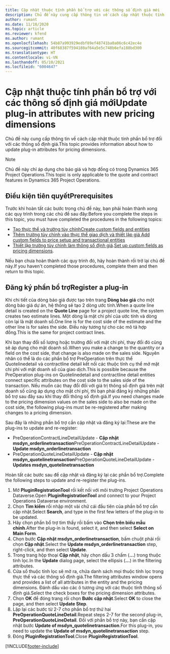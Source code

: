 ```yaml
---
title: Cập nhật thuộc tính phần bổ trợ với các thông số định giá mới
description: Chủ đề này cung cấp thông tin về cách cập nhật thuộc tính phần bổ trợ đối với các thông số định giá.
author: rumant
ms.date: 11/18/2020
ms.topic: article
ms.reviewer: kfend
ms.author: rumant
ms.openlocfilehash: 54b87a993929edbf89ef48741ba0a06c6c42ec4e
ms.sourcegitcommit: 40f68387f594180af64a5e5c748b6efa188bd300
ms.translationtype: HT
ms.contentlocale: vi-VN
ms.lasthandoff: 05/10/2021
ms.locfileid: "6004647"
---
```

# <a name="update-plug-in-attributes-with-new-pricing-dimensions"></a><span data-ttu-id="8a0a6-103">Cập nhật thuộc tính phần bổ trợ với các thông số định giá mới</span><span class="sxs-lookup"><span data-stu-id="8a0a6-103">Update plug-in attributes with new pricing dimensions</span></span>

<span data-ttu-id="8a0a6-104">Chủ đề này cung cấp thông tin về cách cập nhật thuộc tính phần bổ trợ đối với các thông số định giá.</span><span class="sxs-lookup"><span data-stu-id="8a0a6-104">This topic provides information about how to update plug-in attributes for pricing dimensions.</span></span>

> [!NOTE]
> <span data-ttu-id="8a0a6-105">Chủ đề này chỉ áp dụng cho báo giá và hợp đồng có trong Dynamics 365 Project Operations.</span><span class="sxs-lookup"><span data-stu-id="8a0a6-105">This topic is only applicable to the quote and contract features in Dynamics 365 Project Operations.</span></span>

## <a name="prerequisites"></a><span data-ttu-id="8a0a6-106">Điều kiện tiên quyết</span><span class="sxs-lookup"><span data-stu-id="8a0a6-106">Prerequisites</span></span>
<span data-ttu-id="8a0a6-107">Trước khi hoàn tất các bước trong chủ đề này, bạn phải hoàn thành xong các quy trình trong các chủ đề sau đây:</span><span class="sxs-lookup"><span data-stu-id="8a0a6-107">Before you complete the steps in this topic, you must have completed the procedures in the following topics:</span></span>

  - [<span data-ttu-id="8a0a6-108">Tạo thực thể và trường tùy chỉnh</span><span class="sxs-lookup"><span data-stu-id="8a0a6-108">Create custom fields and entities</span></span>](create-custom-fields-entities-pricing-dimensions.md) 
  - [<span data-ttu-id="8a0a6-109">Thêm trường tùy chỉnh vào thực thể giao dịch và thiết lập giá </span><span class="sxs-lookup"><span data-stu-id="8a0a6-109">Add custom fields to price setup and transactional entities</span></span>](add-custom-fields-price-setup-transactional-entities.md)
  - <span data-ttu-id="8a0a6-110">[Thiết lập trường tùy chỉnh làm thông số định giá](set-up-custom-fields-pricing-dimensions.md).</span><span class="sxs-lookup"><span data-stu-id="8a0a6-110">[Set up custom fields as pricing dimensions](set-up-custom-fields-pricing-dimensions.md).</span></span> 
  
<span data-ttu-id="8a0a6-111">Nếu bạn chưa hoàn thành các quy trình đó, hãy hoàn thành rồi trở lại chủ đề này.</span><span class="sxs-lookup"><span data-stu-id="8a0a6-111">If you haven't completed those procedures, complete them and then return to this topic.</span></span>

## <a name="register-a-plug-in"></a><span data-ttu-id="8a0a6-112">Đăng ký phần bổ trợ</span><span class="sxs-lookup"><span data-stu-id="8a0a6-112">Register a plug-in</span></span>
<span data-ttu-id="8a0a6-113">Khi chi tiết của dòng báo giá được tạo trên trang **Dòng báo giá** cho một dòng báo giá dự án, hệ thống sẽ tạo 2 dòng ước tính.</span><span class="sxs-lookup"><span data-stu-id="8a0a6-113">When a quote line detail is created on the **Quote Line** page for a project quote line, the system creates two estimate lines.</span></span> <span data-ttu-id="8a0a6-114">Một dòng là mặt chi phí của ước tính và dòng còn lại là mặt doanh số.</span><span class="sxs-lookup"><span data-stu-id="8a0a6-114">One line is for the cost side of the estimate and the other line is for sales the side.</span></span> <span data-ttu-id="8a0a6-115">Điều này tương tự cho các mô tả hợp đồng.</span><span class="sxs-lookup"><span data-stu-id="8a0a6-115">This is the same  for project contract lines.</span></span>

<span data-ttu-id="8a0a6-116">Khi bạn thay đổi số lượng hoặc trường đối với mặt chi phí, thay đổi đó cũng sẽ áp dụng cho mặt doanh số.</span><span class="sxs-lookup"><span data-stu-id="8a0a6-116">When you make a change to the quantity or a field on the cost side, that change is also made on the sales side.</span></span> <span data-ttu-id="8a0a6-117">Nguyên nhân có thể là do các phần bổ trợ PreOperation trên thực thể Quotelinedetail và contractline detail kết nối các thuộc tính cụ thể mở mặt chi phí với mặt doanh số của giao dịch.</span><span class="sxs-lookup"><span data-stu-id="8a0a6-117">This is possible because the PreOperation plug-ins on Quotelinedetail and contractline detail entities connect specific attributes on the cost side to the sales side of the transaction.</span></span> <span data-ttu-id="8a0a6-118">Nếu muốn các thay đổi đối với giá trị thông số định giá trên mặt doanh số cũng áp dụng cho mặt chi phí, thì bạn phải đăng ký những phần bổ trợ sau đây sau khi thay đổi thông số định giá.</span><span class="sxs-lookup"><span data-stu-id="8a0a6-118">If you need changes made to the pricing dimension values on the sales side to also be made on the cost side, the following plug-ins must be re-registered after making changes to a pricing dimension.</span></span>

<span data-ttu-id="8a0a6-119">Sau đây là những phần bổ trợ cần cập nhật và đăng ký lại:</span><span class="sxs-lookup"><span data-stu-id="8a0a6-119">These are the plug-ins to update and re-register:</span></span>

- <span data-ttu-id="8a0a6-120">PreOperationContractLineDetailUpdate - **Cập nhật msdyn_orderlinetransaction**</span><span class="sxs-lookup"><span data-stu-id="8a0a6-120">PreOperationContractLineDetailUpdate - **Update msdyn_orderlinetransaction**</span></span>
- <span data-ttu-id="8a0a6-121">PreOperationQuoteLineDetailUpdate - **Cập nhật msdyn_quotelinetransaction**</span><span class="sxs-lookup"><span data-stu-id="8a0a6-121">PreOperationQuoteLineDetailUpdate - **Updates msdyn_quotelinetransaction**</span></span>

<span data-ttu-id="8a0a6-122">Hoàn tất các bước sau để cập nhật và đăng ký lại các phần bổ trợ.</span><span class="sxs-lookup"><span data-stu-id="8a0a6-122">Complete the following steps to update and re-register the plug-ins.</span></span>

1. <span data-ttu-id="8a0a6-123">Mở **PluginRegistrationTool** rồi kết nối với môi trường Project Operations Dataverse.</span><span class="sxs-lookup"><span data-stu-id="8a0a6-123">Open **PluginRegistrationTool** and connect to your Project Operations Dataverse environment.</span></span>
2. <span data-ttu-id="8a0a6-124">Chọn **Tìm kiếm** rồi nhập một vài chữ cái đầu tiên của phần bổ trợ cần cập nhật.</span><span class="sxs-lookup"><span data-stu-id="8a0a6-124">Select **Search**, and type in the first few letters of the plug-in to be updated.</span></span>
3. <span data-ttu-id="8a0a6-125">Hãy chọn phần bổ trợ tìm thấy rồi bấm vào **Chọn trên biểu mẫu chính**.</span><span class="sxs-lookup"><span data-stu-id="8a0a6-125">After the plug-in is found, select it, and then select **Select on Main Form**.</span></span>
4. <span data-ttu-id="8a0a6-126">Chọn bước **Cập nhật msdyn_orderlinetransaction**, bấm chuột phải rồi chọn **Cập nhật**.</span><span class="sxs-lookup"><span data-stu-id="8a0a6-126">Select the **Update msdyn_orderlinetransaction** step, right-click, and then select **Update**.</span></span>
5. <span data-ttu-id="8a0a6-127">Trong trang hộp thoại **Cập nhật**, hãy chọn dấu 3 chấm (**...**) trong thuộc tính lọc.</span><span class="sxs-lookup"><span data-stu-id="8a0a6-127">In the **Update** dialog page, select the ellipsis (**...**) in the filtering attributes.</span></span>
6. <span data-ttu-id="8a0a6-128">Cửa sổ thuộc tính lọc sẽ mở ra, chứa danh sách mọi thuộc tính lọc trong thực thể và các thông số định giá.</span><span class="sxs-lookup"><span data-stu-id="8a0a6-128">The filtering attributes window opens and provides a list of all attributes in the entity and the pricing dimensions.</span></span> <span data-ttu-id="8a0a6-129">Đánh dấu vào các ô tương ứng với các thuộc tính thông số định giá.</span><span class="sxs-lookup"><span data-stu-id="8a0a6-129">Select the check boxes for the pricing dimension attributes.</span></span>
7. <span data-ttu-id="8a0a6-130">Chọn **OK** để đóng trang rồi chọn **Bước cập nhật**.</span><span class="sxs-lookup"><span data-stu-id="8a0a6-130">Select **OK** to close the page, and then select **Update Step**.</span></span>
8. <span data-ttu-id="8a0a6-131">Lặp lại các bước từ 2-7 cho phần bổ trợ thứ hai **PreOperationQuoteLineDetail**.</span><span class="sxs-lookup"><span data-stu-id="8a0a6-131">Repeat steps 2-7 for the second plug-in, **PreOperationQuoteLineDetail**.</span></span> <span data-ttu-id="8a0a6-132">Đối với phần bổ trợ này, bạn cần cập nhật bước **Update of msdyn_quotelinetransaction**.</span><span class="sxs-lookup"><span data-stu-id="8a0a6-132">For this plug-in, you need to update the **Update of msdyn_quotelinetransaction** step.</span></span>
9. <span data-ttu-id="8a0a6-133">Đóng **PluginRegistrationTool**.</span><span class="sxs-lookup"><span data-stu-id="8a0a6-133">Close **PluginRegistrationTool**.</span></span>


[!INCLUDE[footer-include](../includes/footer-banner.md)]